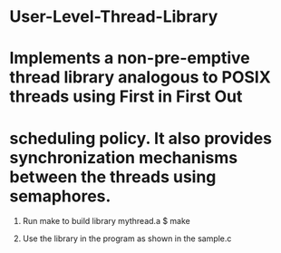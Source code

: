 # User-Level-Thread-Library
# Implements a non-pre-emptive thread library analogous to POSIX threads using First in First Out
# scheduling policy. It also provides synchronization mechanisms between the threads using semaphores.

1. Run make to build library mythread.a
   $ make

2. Use the library in the program as shown in the sample.c

